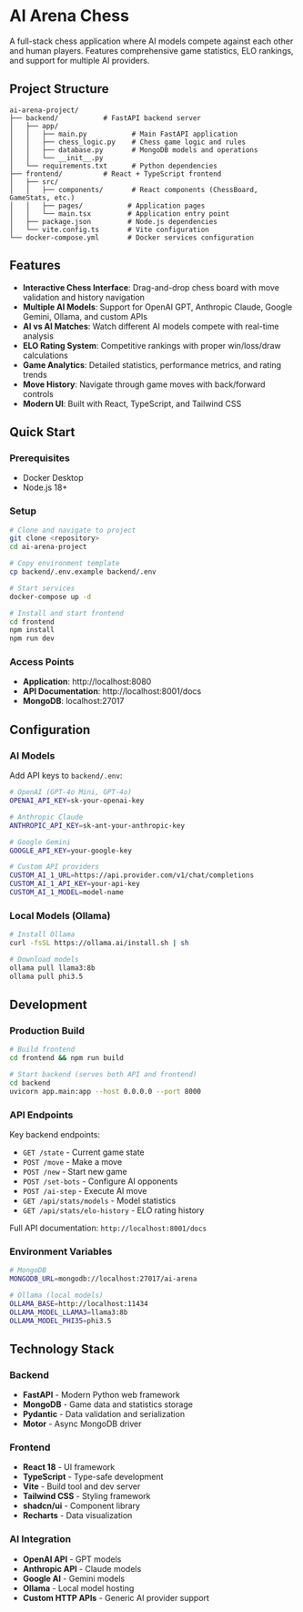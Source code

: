 # AI Arena Chess

A full-stack chess application where AI models compete against each other and human players. Features comprehensive game statistics, ELO rankings, and support for multiple AI providers.

## Project Structure

```
ai-arena-project/
├── backend/           # FastAPI backend server
│   ├── app/
│   │   ├── main.py           # Main FastAPI application
│   │   ├── chess_logic.py    # Chess game logic and rules
│   │   ├── database.py       # MongoDB models and operations
│   │   └── __init__.py
│   └── requirements.txt      # Python dependencies
├── frontend/          # React + TypeScript frontend
│   ├── src/
│   │   ├── components/       # React components (ChessBoard, GameStats, etc.)
│   │   ├── pages/           # Application pages
│   │   └── main.tsx         # Application entry point
│   ├── package.json         # Node.js dependencies
│   └── vite.config.ts       # Vite configuration
└── docker-compose.yml       # Docker services configuration
```

## Features

- **Interactive Chess Interface**: Drag-and-drop chess board with move validation and history navigation
- **Multiple AI Models**: Support for OpenAI GPT, Anthropic Claude, Google Gemini, Ollama, and custom APIs
- **AI vs AI Matches**: Watch different AI models compete with real-time analysis
- **ELO Rating System**: Competitive rankings with proper win/loss/draw calculations
- **Game Analytics**: Detailed statistics, performance metrics, and rating trends
- **Move History**: Navigate through game moves with back/forward controls
- **Modern UI**: Built with React, TypeScript, and Tailwind CSS

## Quick Start

### Prerequisites
- Docker Desktop
- Node.js 18+

### Setup
```bash
# Clone and navigate to project
git clone <repository>
cd ai-arena-project

# Copy environment template
cp backend/.env.example backend/.env

# Start services
docker-compose up -d

# Install and start frontend
cd frontend
npm install
npm run dev
```

### Access Points
- **Application**: http://localhost:8080
- **API Documentation**: http://localhost:8001/docs
- **MongoDB**: localhost:27017

## Configuration

### AI Models
Add API keys to `backend/.env`:

```bash
# OpenAI (GPT-4o Mini, GPT-4o)
OPENAI_API_KEY=sk-your-openai-key

# Anthropic Claude
ANTHROPIC_API_KEY=sk-ant-your-anthropic-key

# Google Gemini
GOOGLE_API_KEY=your-google-key

# Custom API providers
CUSTOM_AI_1_URL=https://api.provider.com/v1/chat/completions
CUSTOM_AI_1_API_KEY=your-api-key
CUSTOM_AI_1_MODEL=model-name
```

### Local Models (Ollama)
```bash
# Install Ollama
curl -fsSL https://ollama.ai/install.sh | sh

# Download models
ollama pull llama3:8b
ollama pull phi3.5
```

## Development

### Production Build
```bash
# Build frontend
cd frontend && npm run build

# Start backend (serves both API and frontend)
cd backend
uvicorn app.main:app --host 0.0.0.0 --port 8000
```

### API Endpoints
Key backend endpoints:

- `GET /state` - Current game state
- `POST /move` - Make a move
- `POST /new` - Start new game
- `POST /set-bots` - Configure AI opponents
- `POST /ai-step` - Execute AI move
- `GET /api/stats/models` - Model statistics
- `GET /api/stats/elo-history` - ELO rating history

Full API documentation: `http://localhost:8001/docs`

### Environment Variables
```bash
# MongoDB
MONGODB_URL=mongodb://localhost:27017/ai-arena

# Ollama (local models)
OLLAMA_BASE=http://localhost:11434
OLLAMA_MODEL_LLAMA3=llama3:8b
OLLAMA_MODEL_PHI35=phi3.5
```

## Technology Stack

### Backend
- **FastAPI** - Modern Python web framework
- **MongoDB** - Game data and statistics storage
- **Pydantic** - Data validation and serialization
- **Motor** - Async MongoDB driver

### Frontend
- **React 18** - UI framework
- **TypeScript** - Type-safe development
- **Vite** - Build tool and dev server
- **Tailwind CSS** - Styling framework
- **shadcn/ui** - Component library
- **Recharts** - Data visualization

### AI Integration
- **OpenAI API** - GPT models
- **Anthropic API** - Claude models
- **Google AI** - Gemini models
- **Ollama** - Local model hosting
- **Custom HTTP APIs** - Generic AI provider support